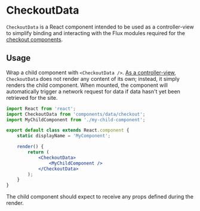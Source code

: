 # CheckoutData

`CheckoutData` is a React component intended to be used as a controller-view to simplify binding and interacting with the Flux modules required for the [checkout components](../../../my-sites/upgrades/checkout/).

## Usage

Wrap a child component with `<CheckoutData />`. [As a controller-view](https://facebook.github.io/flux/docs/overview.html#views-and-controller-views), `CheckoutData` does not render any content of its own; instead, it simply renders the child component. When mounted, the component will automatically trigger a network request for data if data hasn't yet been retrieved for the site.

```jsx
import React from 'react';
import CheckoutData from 'components/data/checkout';
import MyChildComponent from './my-child-component';

export default class extends React.component {
	static displayName = 'MyComponent';

	render() {
		return (
			<CheckoutData>
				<MyChildComponent />
			</CheckoutData>
		);
	}
}
```

The child component should expect to receive any props defined during the render.
